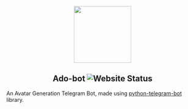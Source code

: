 <p align="center">
<img src="https://cdn5.telesco.pe/file/YmBm-ODCbbKqf2OlAElYvK1lVgeZR3wBzVkZfLj9dbIj4qL-CBpuBRrgGxHHsQ5BYpF8qDsPUevJa-OOBWAkL5XeTx8LW3k9zNZi8ipysOWkf_d46tnbVdSyfGfu0mqMbtY-o9Fp6YmtQWFrOr6nrVZO7icuAvZeWxr1oyV0Kyk6y3xKC3K9GTZQksxu1N_SvDBmWKjFY6-QDXdd-K5rEUOKNB2kMviXrOexqHuvlqf0r-llSUTu9FuvmhzB8v9cxf9hGBGDrJvwcjU4PsDH5VoEwgwxlFkx0Gk9bCV0AMYIKs-rEC__E3pOp1QM30nsZsDsZEnN4GofMw-IOFxHUw.jpg" height="150px">
  </p>

<h2 align="center"> Ado-bot <img src="https://img.shields.io/website/https/evening-coast-69979.herokuapp.com?down_color=lightgrey&down_message=offline&label=bot&style=flat&up_color=blue&up_message=online" alt="Website Status"></h2>

<p align="center">
</p>

An Avatar Generation Telegram Bot, made using [python-telegram-bot](https://python-telegram-bot.org/) library.

